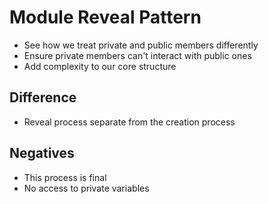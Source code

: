 # Module Reveal Pattern

* See how we treat private and public members differently
* Ensure private members can't interact with public ones
* Add complexity to our core structure

## Difference

* Reveal process separate from the creation process

## Negatives

* This process is final
* No access to private variables